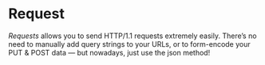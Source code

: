 # Request
*Requests* allows you to send HTTP/1.1 requests extremely easily. There’s no need to manually add query strings to your URLs, or to form-encode your PUT & POST data — but nowadays, just use the json method!
